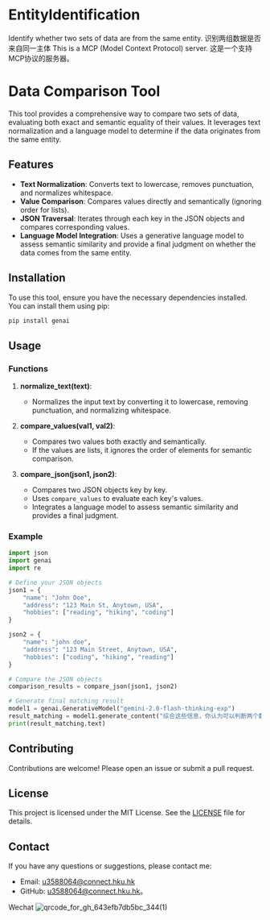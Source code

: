 # EntityIdentification
Identify whether two sets of data are from the same entity. 识别两组数据是否来自同一主体
This is a MCP (Model Context Protocol) server. 这是一个支持MCP协议的服务器。


# Data Comparison Tool

This tool provides a comprehensive way to compare two sets of data, evaluating both exact and semantic equality of their values. It leverages text normalization and a language model to determine if the data originates from the same entity.

## Features

- **Text Normalization**: Converts text to lowercase, removes punctuation, and normalizes whitespace.
- **Value Comparison**: Compares values directly and semantically (ignoring order for lists).
- **JSON Traversal**: Iterates through each key in the JSON objects and compares corresponding values.
- **Language Model Integration**: Uses a generative language model to assess semantic similarity and provide a final judgment on whether the data comes from the same entity.

## Installation

To use this tool, ensure you have the necessary dependencies installed. You can install them using pip:

```bash
pip install genai
```

## Usage

### Functions

1. **normalize_text(text)**:
   - Normalizes the input text by converting it to lowercase, removing punctuation, and normalizing whitespace.

2. **compare_values(val1, val2)**:
   - Compares two values both exactly and semantically.
   - If the values are lists, it ignores the order of elements for semantic comparison.

3. **compare_json(json1, json2)**:
   - Compares two JSON objects key by key.
   - Uses `compare_values` to evaluate each key's values.
   - Integrates a language model to assess semantic similarity and provides a final judgment.

### Example

```python
import json
import genai
import re

# Define your JSON objects
json1 = {
    "name": "John Doe",
    "address": "123 Main St, Anytown, USA",
    "hobbies": ["reading", "hiking", "coding"]
}

json2 = {
    "name": "john doe",
    "address": "123 Main Street, Anytown, USA",
    "hobbies": ["coding", "hiking", "reading"]
}

# Compare the JSON objects
comparison_results = compare_json(json1, json2)

# Generate final matching result
model1 = genai.GenerativeModel("gemini-2.0-flash-thinking-exp")
result_matching = model1.generate_content("综合这些信息，你认为可以判断两个数据来自同一主体吗？"+json.dumps(comparison_results, ensure_ascii=False, indent=4))
print(result_matching.text)
```

## Contributing

Contributions are welcome! Please open an issue or submit a pull request.

## License

This project is licensed under the MIT License. See the [LICENSE](LICENSE) file for details.
## Contact

If you have any questions or suggestions, please contact me:
- Email: u3588064@connect.hku.hk
- GitHub: [u3588064@connect.hku.hk](mailto:u3588064@connect.hku.hk)。

Wechat
![qrcode_for_gh_643efb7db5bc_344(1)](https://github.com/u3588064/LLMemory/assets/53069671/8bb26c0f-4cab-438b-9f8c-16b1c26b3587)
